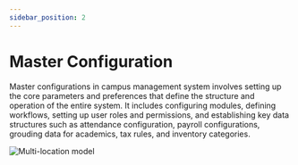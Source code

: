 ```yaml
---
sidebar_position: 2
---
```


# Master Configuration

Master configurations in campus management system involves setting up the core parameters and preferences that define the structure and operation of the entire system. It includes configuring modules, defining workflows, setting up user roles and permissions, and establishing key data structures such as attendance configuration, payroll configurations, grouding data for academics, tax rules, and inventory categories. 

![Multi-location model](/img/master-configurations.png)